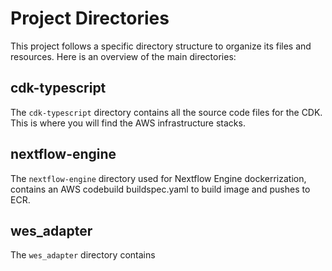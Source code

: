 # Project Directories

This project follows a specific directory structure to organize its files and resources. Here is an overview of the main directories:

## cdk-typescript

The `cdk-typescript` directory contains all the source code files for the CDK. This is where you will find the AWS infrastructure stacks.

## nextflow-engine

The `nextflow-engine` directory used for Nextflow Engine dockerrization, contains an AWS codebuild buildspec.yaml to build image and pushes to ECR.

## wes_adapter

The `wes_adapter` directory contains 
